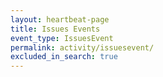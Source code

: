 ```yaml
---
layout: heartbeat-page
title: Issues Events
event_type: IssuesEvent
permalink: activity/issuesevent/
excluded_in_search: true
---
```

